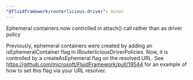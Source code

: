 ```yaml
---
"@fluidframework/routerlicious-driver": minor
---
```


Ephemeral containers now controlled in attach() call rather than as driver policy

Previously, ephemeral containers were created by adding an isEphemeralContainer flag in IRouterliciousDriverPolicies. Now, it is controlled by a createAsEphemeral flag on the resolved URL. See https://github.com/microsoft/FluidFramework/pull/19544 for an example of how to set this flag via your URL resolver.
